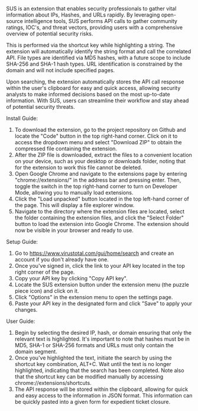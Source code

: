 SUS is an extension that enables security professionals to gather vital information about IPs, Hashes, and URLs rapidly. By leveraging open-source intelligence tools, SUS performs API calls to gather community ratings, IOC's, and threat vectors, providing users with a comprehensive overview of potential security risks.

This is performed via the shortcut key while highlighting a string. The extension will automatically identify the string format and call the correlated API. File types are identified via MD5 hashes, with a future scope to include SHA-256 and SHA-1 hash types. URL identification is constrained by the domain and will not include specified pages. 

Upon searching, the extension automatically stores the API call response within the user's clipboard for easy and quick access, allowing security analysts to make informed decisions based on the most up-to-date information. With SUS, users can streamline their workflow and stay ahead of potential security threats.

Install Guide:

1. To download the extension, go to the project repository on Github and locate the "Code" button in the top right-hand corner. Click on it to access the dropdown menu and select "Download ZIP" to obtain the compressed file containing the extension.
2. After the ZIP file is downloaded, extract the files to a convenient location on your device, such as your desktop or downloads folder, noting that for the extension to work this file cannot be deleted.
3. Open Google Chrome and navigate to the extensions page by entering "chrome://extensions/" in the address bar and pressing enter. Then, toggle the switch in the top right-hand corner to turn on Developer Mode, allowing you to manually load extensions.
4. Click the "Load unpacked" button located in the top left-hand corner of the page. This will display a file explorer window.
5. Navigate to the directory where the extension files are located, select the folder containing the extension files, and click the "Select Folder" button to load the extension into Google Chrome. The extension should now be visible in your browser and ready to use.

Setup Guide:

1. Go to https://www.virustotal.com/gui/home/search and create an account if you don't already have one.
2. Once you've signed in, click the link to your API key located in the top right corner of the page.
3. Copy your API key by clicking "Copy API key".
4. Locate the SUS extension button under the extension menu (the puzzle piece icon) and click on it.
5. Click "Options" in the extension menu to open the settings page.
6. Paste your API key in the designated form and click "Save" to apply your changes.

User Guide:

1. Begin by selecting the desired IP, hash, or domain ensuring that only the relevant text is highlighted. It's important to note that hashes must be in MD5, SHA-1 or SHA-256 formats and URLs must only contain the domain segment.
2. Once you've highlighted the text, initiate the search by using the shortcut key combination, ALT+C. Wait until the text is no longer highlighted, indicating that the search has been completed. Note also that the shortcut key can be modified manually by accessing chrome://extensions/shortcuts.
3. The API response will be stored within the clipboard, allowing for quick and easy access to the information in JSON format. This information can be quickly pasted into a given form for expedient ticket closure.
